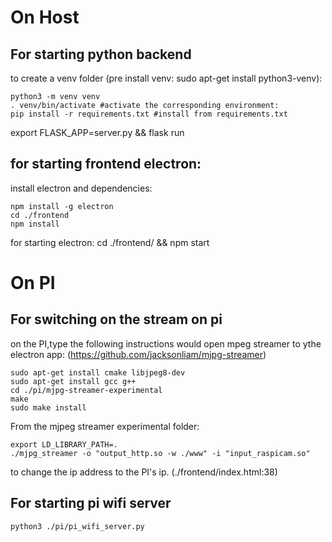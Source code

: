 
On Host
=============

For starting python backend
----------------
to create a venv folder (pre install venv: sudo apt-get install python3-venv):
```
python3 -m venv venv
. venv/bin/activate #activate the corresponding environment:
pip install -r requirements.txt #install from requirements.txt
```

export FLASK_APP=server.py && flask run


for starting frontend electron:
----------------
install electron and dependencies:
```
npm install -g electron
cd ./frontend
npm install
```


for starting electron:
cd ./frontend/ && npm start



On PI
=============

For switching on the stream on pi
----------------
on the PI,type the following instructions would open mpeg streamer to ythe electron app:
(https://github.com/jacksonliam/mjpg-streamer)

```
sudo apt-get install cmake libjpeg8-dev
sudo apt-get install gcc g++
cd ./pi/mjpg-streamer-experimental
make
sudo make install
```

From the mjpeg streamer experimental folder:
```
export LD_LIBRARY_PATH=.
./mjpg_streamer -o "output_http.so -w ./www" -i "input_raspicam.so"
```

to change the ip address to the PI's ip. (./frontend/index.html:38)


For starting pi wifi server
----------------
```
python3 ./pi/pi_wifi_server.py
```




